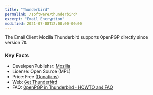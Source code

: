 ```yaml
---
title: "Thunderbird"
permalink: /software/thunderbird/
excerpt: "Email Encryption"
modified: 2021-07-08T12:00:00-00:00
---
```


The Email Client Mozilla Thunderbird supports OpenPGP directly since version 78.

### Key Facts

* Developer/Publisher: [Mozilla](https://foundation.mozilla.org/)
* License: Open Source (MPL)
* Price: Free ([Donations](https://give.thunderbird.net))
* Web: [Get Thunderbird](https://www.thunderbird.net/)
* FAQ: [OpenPGP in Thunderbird - HOWTO and FAQ](https://support.mozilla.org/en-US/kb/openpgp-thunderbird-howto-and-faq)
